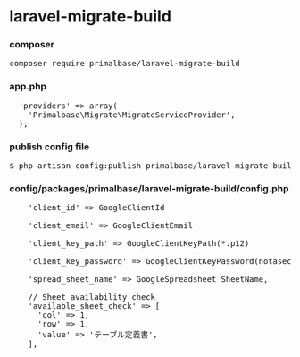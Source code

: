 # laravel-migrate-build

### composer
<pre>
composer require primalbase/laravel-migrate-build
</pre>

### app.php
<pre>
  'providers' => array(
    'Primalbase\Migrate\MigrateServiceProvider',
  );
</pre>


### publish config file
<pre>
$ php artisan config:publish primalbase/laravel-migrate-build
</pre>

### config/packages/primalbase/laravel-migrate-build/config.php
<pre>
    'client_id' => GoogleClientId

    'client_email' => GoogleClientEmail

    'client_key_path' => GoogleClientKeyPath(*.p12)

    'client_key_password' => GoogleClientKeyPassword(notasecret)

    'spread_sheet_name' => GoogleSpreadsheet SheetName,

    // Sheet availability check
    'available_sheet_check' => [
      'col' => 1,
      'row' => 1,
      'value' => 'テーブル定義書',
    ],
</pre>

